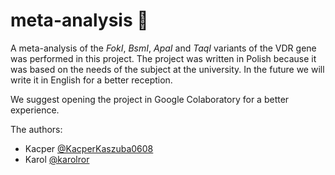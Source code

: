 # meta-analysis :dna:

A meta-analysis of the *FokI*, *BsmI*, *ApaI* and *TaqI* variants of the VDR gene was performed in this project. 
The project was written in Polish because it was based on the needs of the subject at the university.
In the future we will write it in English for a better reception.

We suggest opening the project in Google Colaboratory for a better experience.

The authors:
* Kacper [@KacperKaszuba0608](https://github.com/KacperKaszuba0608)
* Karol [@karolror](https://github.com/karolror)
